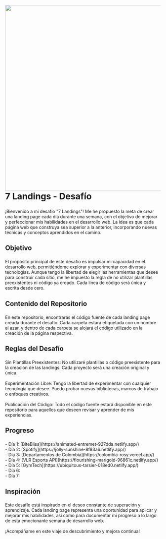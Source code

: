 <img align="right" height="600" src="https://i.imgur.com/0aBt2aY.jpg"  />

###

<h1 align="left">7 Landings - Desafío</h1>

###

<p align="left">¡Bienvenido a mi desafío "7 Landings"! Me he propuesto la meta de crear una landing page cada día durante una semana, con el objetivo de mejorar y perfeccionar mis habilidades en el desarrollo web. La idea es que cada página web que construya sea superior a la anterior, incorporando nuevas técnicas y conceptos aprendidos en el camino.</p>

###

<h2 align="left">Objetivo</h2>

###

<p align="left">El propósito principal de este desafío es impulsar mi capacidad en el desarrollo web, permitiéndome explorar y experimentar con diversas tecnologías. Aunque tengo la libertad de elegir las herramientas que desee para construir cada sitio, me he impuesto la regla de no utilizar plantillas preexistentes ni código ya creado. Cada línea de código será única y escrita desde cero.</p>

###

<h2 align="left">Contenido del Repositorio</h2>

###

<p align="left">En este repositorio, encontrarás el código fuente de cada landing page creada durante el desafío. Cada carpeta estará etiquetada con un nombre al azar, y dentro de cada carpeta se alojará el código utilizado en la creación de la página respectiva.</p>

###

<h2 align="left">Reglas del Desafío</h2>

###

<p align="left">Sin Plantillas Preexistentes: No utilizaré plantillas o código preexistente para la creación de las landings. Cada proyecto será una creación original y única.<br><br>Experimentación Libre: Tengo la libertad de experimentar con cualquier tecnología que desee. Puedo probar nuevas bibliotecas, marcos de trabajo o enfoques creativos.<br><br>Publicación del Código: Todo el código fuente estará disponible en este repositorio para aquellos que deseen revisar y aprender de mis experiencias.</p>

###

<h2 align="left">Progreso</h2>

###

<p align="left">- Día 1: [BiteBliss](https://animated-entremet-927dda.netlify.app/)<br>- Día 2: [Spotify](https://jolly-sunshine-8f83a6.netlify.app/)<br>- Día 3: [Departamentos de Colombia](https://colombia-rosy.vercel.app/)<br>- Día 4: [VLR Esports API](https://flourishing-marigold-96861c.netlify.app/)<br>- Día 5: [GymTech](https://ubiquitous-tarsier-018ed0.netlify.app/)<br>- Día 6:<br>- Día 7:</p>

###

<h2 align="left">Inspiración</h2>

###

<p align="left">Este desafío está inspirado en el deseo constante de superación y aprendizaje. Cada landing page representa una oportunidad para aplicar y mejorar mis habilidades, así como para documentar mi progreso a lo largo de esta emocionante semana de desarrollo web.<br><br>¡Acompáñame en este viaje de descubrimiento y mejora continua!</p>

###